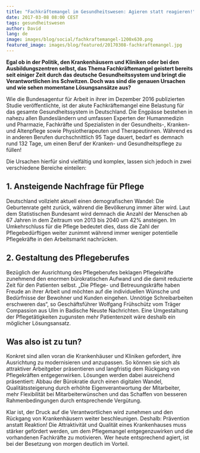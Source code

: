 ```yaml
---
title: "Fachkräftemangel im Gesundheitswesen: Agieren statt reagieren!"
date: 2017-03-08 08:00 CEST
tags: gesundheitswesen
author: David
lang: de
image: images/blog/social/fachkraftemangel-1200x630.png
featured_image: images/blog/featured/20170308-fachkraftemangel.jpg
---
```


**Egal ob in der Politik, den Krankenhäusern und Kliniken oder bei den Ausbildungszentren selbst, das Thema Fachkräftemangel geistert bereits seit einiger Zeit durch das deutsche Gesundheitssystem und bringt die Verantwortlichen ins Schwitzen. Doch was sind die genauen Ursachen und wie sehen momentane Lösungsansätze aus?**

Wie die Bundesagentur für Arbeit in ihrer im Dezember 2016 publizierten Studie veröffentlichte, ist der akute Fachkräftemangel eine Belastung für das gesamte Gesundheitssystem in Deutschland. Die Engpässe bestehen in nahezu allen Bundesländern und umfassen Experten der Humanmedizin und Pharmazie, Fachkräfte und Spezialisten in der Gesundheits-, Kranken- und Altenpflege sowie Physiotherapeuten und Therapeutinnen. Während es in anderen Berufen durchschnittlich 95 Tage dauert, bedarf es demnach rund 132 Tage, um einen Beruf der Kranken- und Gesundheitspflege zu füllen!

Die Ursachen hierfür sind vielfältig und komplex, lassen sich jedoch in zwei verschiedene Bereiche einteilen:

## 1. Ansteigende Nachfrage für Pflege

Deutschland vollzieht aktuell einen demografischen Wandel: Die Geburtenrate geht zurück, während die Bevölkerung immer älter wird. Laut dem Statistischen Bundesamt wird demnach die Anzahl der Menschen ab 67 Jahren in dem Zeitraum von 2013 bis 2040 um 42% ansteigen. Im Umkehrschluss für die Pflege bedeutet dies, dass die Zahl der Pflegebedürftigen weiter zunimmt während immer weniger potentielle Pflegekräfte in den Arbeitsmarkt nachrücken.

## 2. Gestaltung des Pflegeberufes

Bezüglich der Ausrichtung des Pflegeberufes beklagen Pflegekräfte zunehmend den enormen bürokratischen Aufwand und die damit reduzierte Zeit für den Patienten selbst. „Die Pflege- und Betreuungskräfte haben Freude an ihrer Arbeit und möchten auf die individuellen Wünsche und Bedürfnisse der Bewohner und Kunden eingehen. Unnötige Schreibarbeiten erschweren das“, so Geschäftsführer Wolfgang Frühschütz vom Träger Compassion aus Ulm in Badische Neuste Nachrichten. Eine Umgestaltung der Pflegetätigkeiten zugunsten mehr Patientenzeit wäre deshalb ein möglicher Lösungsansatz.

## Was also ist zu tun?

Konkret sind allen voran die Krankenhäuser und Kliniken gefordert, ihre Ausrichtung zu modernisieren und anzupassen. So können sie sich als attraktiver Arbeitgeber präsentieren und langfristig dem Rückgang von Pflegekräften entgegenwirken. Lösungen werden dabei ausreichend präsentiert: Abbau der Bürokratie durch einen digitalen Wandel, Qualitätssteigerung durch erhöhte Eigenverantwortung der Mitarbeiter, mehr Flexibilität bei Mitarbeiterwünschen und das Schaffen von besseren Rahmenbedingungen durch entsprechende Vergütung.

Klar ist, der Druck auf die Verantwortlichen wird zunehmen und den Rückgang von Krankenhäusern weiter beschleunigen. Deshalb: Prävention anstatt Reaktion! Die Attraktivität und Qualität eines Krankenhauses muss stärker gefördert werden, um dem Pflegemangel entgegenzuwirken und die vorhandenen Fachkräfte zu motivieren. Wer heute entsprechend agiert, ist bei der Besetzung von morgen deutlich im Vorteil.
